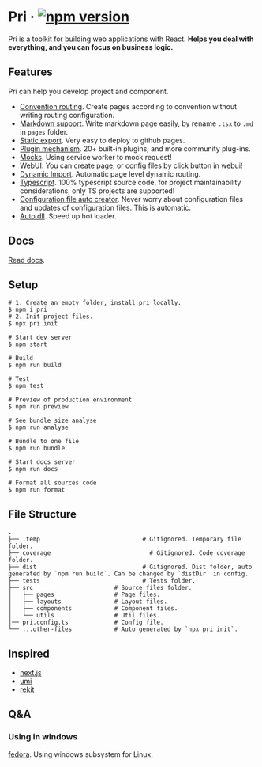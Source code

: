 # Pri &middot; [![npm version](https://img.shields.io/npm/v/pri.svg?style=flat-square)](https://www.npmjs.com/package/pri)

Pri is a toolkit for building web applications with React. **Helps you deal with everything, and you can focus on business logic.**

## Features

Pri can help you develop project and component.

- [Convention routing](https://prijs.github.io/pri-docs/project/pages/). Create pages according to convention without writing routing configuration.
- [Markdown support](https://prijs.github.io/pri-docs/project/markdown-page/). Write markdown page easily, by rename `.tsx` to `.md` in `pages` folder.
- [Static export](https://prijs.github.io/pri-docs/project/deploy-to-github-pages/). Very easy to deploy to github pages.
- [Plugin mechanism](https://prijs.github.io/pri-docs/plugin/). 20+ built-in plugins, and more community plug-ins.
- [Mocks](https://prijs.github.io/pri-docs/project/mock-request/). Using service worker to mock request!
- [WebUI](https://prijs.github.io/pri-docs/project/webui/). You can create page, or config files by click button in webui!
- [Dynamic Import](https://prijs.github.io/pri-docs/project/dynamic-import/). Automatic page level dynamic routing.
- [Typescript](https://prijs.github.io/pri-docs/project/typescript/). 100% typescript source code, for project maintainability considerations, only TS projects are supported!
- [Configuration file auto creator](https://prijs.github.io/pri-docs/project/project-files/). Never worry about configuration files and updates of configuration files. This is automatic.
- [Auto dll](https://prijs.github.io/pri-docs/project/auto-dlls/). Speed up hot loader.

## Docs

[Read docs](https://prijs.github.io/pri-docs/).

## Setup

```shell
# 1. Create an empty folder, install pri locally.
$ npm i pri
# 2. Init project files.
$ npx pri init

# Start dev server
$ npm start

# Build
$ npm run build

# Test
$ npm test

# Preview of production environment
$ npm run preview

# See bundle size analyse
$ npm run analyse

# Bundle to one file
$ npm run bundle

# Start docs server
$ npm run docs

# Format all sources code
$ npm run format
```

## File Structure

```text
.
├── .temp				              # Gitignored. Temporary file folder.
├── coverage					        # Gitignored. Code coverage folder.
├── dist				              # Gitignored. Dist folder, auto generated by `npm run build`. Can be changed by `distDir` in config.
├── tests				              # Tests folder.
├── src                       # Source files folder.
│   ├── pages                 # Page files.
│   ├── layouts               # Layout files.
│   ├── components            # Component files.
│   └── utils                 # Util files.
│── pri.config.ts             # Config file.
└── ...other-files            # Auto generated by `npx pri init`.
```

## Inspired

- [next.js](https://github.com/zeit/next.js)
- [umi](https://github.com/umijs/umi)
- [rekit](https://github.com/supnate/rekit)

## Q&A

### Using in windows

[fedora](https://getfedora.org/). Using windows subsystem for Linux.
